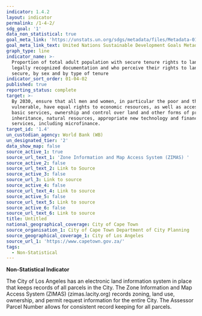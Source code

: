 ```yaml
---
indicator: 1.4.2
layout: indicator
permalink: /1-4-2/
sdg_goal: '1'
data_non_statistical: true
goal_meta_link: 'https://unstats.un.org/sdgs/metadata/files/Metadata-01-04-02.pdf'
goal_meta_link_text: United Nations Sustainable Development Goals Metadata (PDF 4.0 MB)
graph_type: line
indicator_name: >-
  Proportion of total adult population with secure tenure rights to land, with
  legally recognized documentation and who perceive their rights to land as
  secure, by sex and by type of tenure
indicator_sort_order: 01-04-02
published: true
reporting_status: complete
target: >-
  By 2030, ensure that all men and women, in particular the poor and the
  vulnerable, have equal rights to economic resources, as well as access to
  basic services, ownership and control over land and other forms of property,
  inheritance, natural resources, appropriate new technology and financial
  services, including microfinance.
target_id: '1.4'
un_custodian_agency: World Bank (WB)
un_designated_tier: '2'
data_show_map: false
source_active_1: true
source_url_text_1: 'Zone Information and Map Access System (ZIMAS) '
source_active_2: false
source_url_text_2: Link to Source
source_active_3: false
source_url_3: Link to source
source_active_4: false
source_url_text_4: Link to source
source_active_5: false
source_url_text_5: Link to source
source_active_6: false
source_url_text_6: Link to source
title: Untitled
national_geographical_coverage: City of Cape Town
source_organisation_1: City of Cape Town Department of City Planning
source_geographical_coverage_1: City of Los Angeles
source_url_1: 'https://www.capetown.gov.za/'
tags:
  - Non-Statistical
---
```

**Non-Statistical Indicator**

The City of Los Angeles has an electronic land information system in place that keeps records of all parcels in the City. The Zone Information and Map Access System (ZIMAS) (zimas.lacity.org) records zoning, land use, ownership, and permit request information for the entire City. The Assessor Parcel Number allows for consistent record keeping for all parcels.
